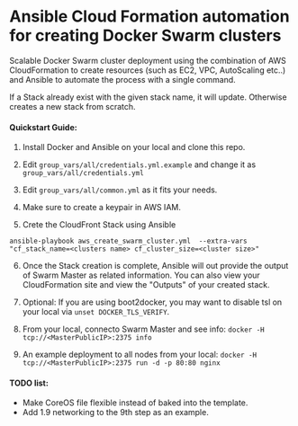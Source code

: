 # Ansible Cloud Formation automation for creating Docker Swarm clusters

Scalable Docker Swarm cluster deployment using the combination of AWS CloudFormation to create resources (such as EC2, VPC, AutoScaling etc..) and Ansible to automate the process with a single command.

If a Stack already exist with the given stack name, it will update. Otherwise creates a new stack from scratch.

#### Quickstart Guide:

1. Install Docker and Ansible on your local and clone this repo.

2. Edit `group_vars/all/credentials.yml.example` and change it as `group_vars/all/credentials.yml`

3. Edit `group_vars/all/common.yml` as it fits your needs.

4. Make sure to create a keypair in AWS IAM.

5. Crete the CloudFront Stack using Ansible
``` shell
ansible-playbook aws_create_swarm_cluster.yml  --extra-vars "cf_stack_name=<clusters name> cf_cluster_size=<cluster size>"
```

6. Once the Stack creation is complete, Ansible will out provide the output of Swarm Master as related information. You can also view your CloudFormation site and view the "Outputs" of your created stack.

7. Optional: If you are using boot2docker, you may want to disable tsl on your local via `unset DOCKER_TLS_VERIFY`.

8. From your local, connecto Swarm Master and see info: `docker -H tcp://<MasterPublicIP>:2375 info`

9. An example deployment to all nodes from your local: `docker -H tcp://<MasterPublicIP>:2375 run -d -p 80:80 nginx`

#### TODO list:
- Make CoreOS file flexible instead of baked into the template.
- Add 1.9 networking to the 9th step as an example.

